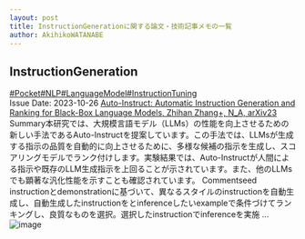 ```yaml
---
layout: post
title: InstructionGenerationに関する論文・技術記事メモの一覧
author: AkihikoWATANABE
---
```

## InstructionGeneration
<div class="visible-content">
<a class="button" href="articles/Pocket.html">#Pocket</a><a class="button" href="articles/NLP.html">#NLP</a><a class="button" href="articles/LanguageModel.html">#LanguageModel</a><a class="button" href="articles/InstructionTuning.html">#InstructionTuning</a><br><span class="issue_date">Issue Date: 2023-10-26</span>
<a href="https://github.com/AkihikoWatanabe/paper_notes/issues/1092">Auto-Instruct: Automatic Instruction Generation and Ranking for  Black-Box Language Models, Zhihan Zhang+, N_A, arXiv23</a>
<span class="snippet"><span>Summary</span>本研究では、大規模言語モデル（LLMs）の性能を向上させるための新しい手法であるAuto-Instructを提案しています。この手法では、LLMsが生成する指示の品質を自動的に向上させるために、多様な候補の指示を生成し、スコアリングモデルでランク付けします。実験結果では、Auto-Instructが人間による指示や既存のLLM生成指示を上回ることが示されています。また、他のLLMsでも顕著な汎化性能を示すことも確認されています。</span>
<span class="snippet"><span>Comment</span>seed instructionとdemonstrationに基づいて、異なるスタイルのinstructionを自動生成し、自動生成したinstructionをとinferenceしたいexampleで条件づけてランキングし、良質なものを選択。選択したinstructionでinferenceを実施 ...</span>
<img src="https://github.com/AkihikoWatanabe/paper_notes/assets/12249301/3b318cac-516d-4fc8-9097-ad695ab8223b" alt="image"></div>
